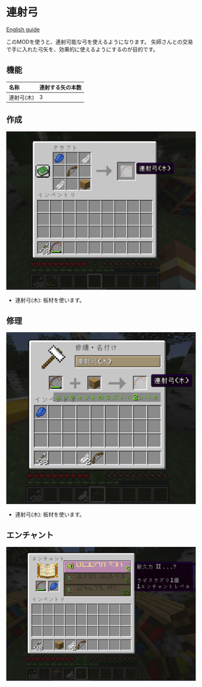 # 連射弓

[English guide](./README.md)

このMODを使うと、連射可能な弓を使えるようになります。
矢師さんとの交易で手に入れた弓矢を、効果的に使えるようにするのが目的です。

## 機能

| 名称     | 連射する矢の本数 |
|:-------|:---------|
| 連射弓(木) | 3        |

## 作成

![木で作成](./media/ja/wood_create.png)

* 連射弓(木): 板材を使います。

## 修理

![木で修理](./media/ja/wood_repair.png)

* 連射弓(木): 板材を使います。

## エンチャント

![エンチャント](./media/ja/wood_enchant.png)
